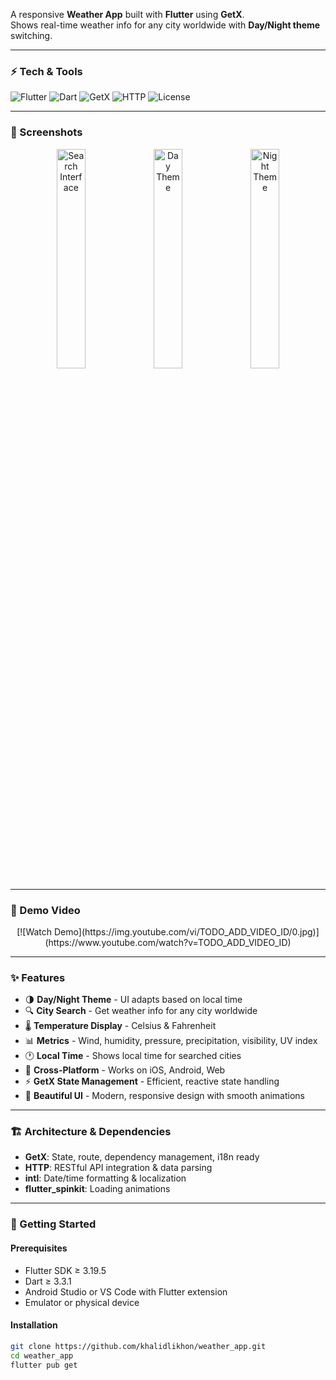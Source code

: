 A responsive **Weather App** built with **Flutter** using **GetX**.  
Shows real-time weather info for any city worldwide with **Day/Night theme** switching.

---

### ⚡ Tech & Tools
![Flutter](https://img.shields.io/badge/Flutter-3.19.5-blue?style=flat-square&logo=flutter)
![Dart](https://img.shields.io/badge/Dart-3.3.1-blue?style=flat-square&logo=dart)
![GetX](https://img.shields.io/badge/GetX-4.6.5-red?style=flat-square)
![HTTP](https://img.shields.io/badge/HTTP-0.15.0-blue?style=flat-square)
![License](https://img.shields.io/badge/License-MIT-green?style=flat-square)

---

### 📸 Screenshots

<div align="center">
  <img src="https://github.com/user-attachments/assets/4f5106d3-e811-446a-9fad-252697b44659" alt="Search Interface" width="30%" />
  <img src="https://github.com/user-attachments/assets/23f978f5-d1c9-47e0-955b-b26240e121a2" alt="Day Theme" width="30%" />
  <img src="https://github.com/user-attachments/assets/48362ba2-4e48-415e-87e6-688615241800" alt="Night Theme" width="30%" />
</div>


---

### 🎥 Demo Video
<div align="center">
[![Watch Demo](https://img.youtube.com/vi/TODO_ADD_VIDEO_ID/0.jpg)](https://www.youtube.com/watch?v=TODO_ADD_VIDEO_ID)
</div>

---

### ✨ Features
- 🌗 **Day/Night Theme** - UI adapts based on local time  
- 🔍 **City Search** - Get weather info for any city worldwide  
- 🌡️ **Temperature Display** - Celsius & Fahrenheit  
- 📊 **Metrics** - Wind, humidity, pressure, precipitation, visibility, UV index  
- 🕐 **Local Time** - Shows local time for searched cities  
- 📱 **Cross-Platform** - Works on iOS, Android, Web  
- ⚡ **GetX State Management** - Efficient, reactive state handling  
- 🎨 **Beautiful UI** - Modern, responsive design with smooth animations  

---

### 🏗️ Architecture & Dependencies
- **GetX**: State, route, dependency management, i18n ready  
- **HTTP**: RESTful API integration & data parsing  
- **intl**: Date/time formatting & localization  
- **flutter_spinkit**: Loading animations  

---

### 🚀 Getting Started
#### Prerequisites
- Flutter SDK ≥ 3.19.5  
- Dart ≥ 3.3.1  
- Android Studio or VS Code with Flutter extension  
- Emulator or physical device  

#### Installation
```bash
git clone https://github.com/khalidlikhon/weather_app.git
cd weather_app
flutter pub get
